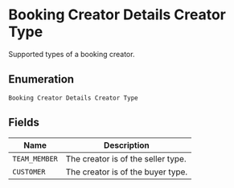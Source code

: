 
# Booking Creator Details Creator Type

Supported types of a booking creator.

## Enumeration

`Booking Creator Details Creator Type`

## Fields

| Name | Description |
|  --- | --- |
| `TEAM_MEMBER` | The creator is of the seller type. |
| `CUSTOMER` | The creator is of the buyer type. |

